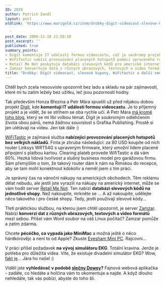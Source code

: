 ```yaml
---
ID: 2039
author: Patrick Zandl
layout: post
oldlink: 'https://www.marigold.cz/item/drobky-digit-videocast-slevove-kupony-wifitastic-a-dalsi-smeska

  '
post_date: 2006-11-10 21:58:18
post_excerpt: ''
published: true
summary_points:
- Digit komentuje IT události formou videocastu, což je soukromý projekt.
- WiFiTastic nabízí provozování placených hotspotů pomocí upraveného routeru.
- Retail Me Not poskytuje databázi slevových kódů pro americké internetové obchody.
- Zamzar konvertuje data z různých obrazových, textových a video formátů zdarma.
title: "Drobky: Digit videocast, slevové kupony, WiFitastic a další směska"
---
```


<texy>Chtěl bych zcela nesouvisle upozornit bez ladu a skladu na pár zajímavostí, které mi tu zatím ležely bez užitku, leč jsou pozornosti hodny. 

Tak především Honza Březina a Petr Mára spustili už před nějakou dobou projekt <a href="http://www.digit.cz">Digit</a>, kde <b>komentují IT události formou videocastu</b>. Je to příjemný projekt a je vidět, že se střihem se oba rychle učí. A Petr Mára <a href="http://www.petrmara.com/blog/">má kromě toho blog</a>, který se mi líbí volbou témat. Digit je soukromým odlehčením života obou pánů, nemá žádnou souvislost s Grafika Publishing. Prostě si jen ulétávají na videu. Jen tak dále :)

<a href="http://www.wifitastic.com/">WiFiTastic</a> je zajímavá služba  <b>nabízející provozování placených hotspotů bez velkých nákladů</b>. Finta je zhruba následující: za 80 USD koupíte od nich router Linksys WRT54G s upraveným firmware, který umožní lidem placené připojení s platbou kartou. Clearing plateb provede WifiTastic a dá vám 60%. Hezká lidová tvořivost a slušný business model pro garážovou firmu. Sám přemýšlím o tom, že takový router dám k nám na Římskou do recepce, aby se tam mohl konektnout kdokoliv a neměl jsem s tím práci. 

Je správný čas na vánoční nákupy na amerických obchodech. Těm reklamu dělat nebudu, ale jestli jste vyrazili na nákupy na americký internet, může se vám hodit server <a href="http://www.retailmenot.com/">Retail Me Not</a>. Ten nabízí <b>databázi slevových kódů na jednotlivé shopy</b>. Než nakoupíte, mrkněte se ... A až nakoupíte, udělejte něco takového i pro české shopy. Tedy, jestli používají slevové kódy... 

Třetí praktickou službou, na kterou jsem chtěl upozornit, je server <a href="http://www.zamzar.com/">Zamzar</a>. Nabízí <b>konverzi dat z různých obrazových, textových a video formátů</b> mezi sebou. Přišel vám Word soubor na váš Linux počítač? Zamzar pomůže a zatím zdarma. 

Chcete <b>pécéčko, co vypadá jako MiniMac</b> a možná ještě o něco hárdkórovějc a není to od Apple? Zkuste <a href="http://www.reghardware.co.uk/2006/10/27/review_evesham_mini_pc/">Evesham Mini PC</a>. Rajcovní... 

V práci přišel požadavek <b>na vývoj simulátoru EKG</b>. Totální kravina. Jenže je potřeba pro důležitá videa. Víte, že existuje divadelní simulátor EKG? Wow, <a href="http://ekg.twobrotherssoftware.com/">fakt je</a>... Jára ho  našel :)

Viděli jste <b>vyhledávač v podobě <a href="http://www.msdewey.com/">slečny Dewey</a>?</b> Fajnová webová aplikačka - zadáte, co hledáte a holčina vám to okomentuje a najde. A když dlouho nehledáte, tak vás pobízí, abyste do toho šli.